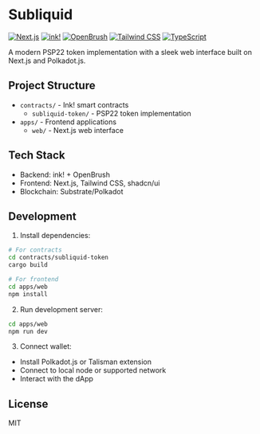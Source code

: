 # Subliquid

[![Next.js](https://img.shields.io/badge/Next.js-13.4-black?style=flat-square&logo=next.js)](https://nextjs.org/)
[![ink!](https://img.shields.io/badge/ink!-4.2.0-blue?style=flat-square)](https://use.ink/)
[![OpenBrush](https://img.shields.io/badge/OpenBrush-4.0.0_beta-orange?style=flat-square)](https://openbrush.io)
[![Tailwind CSS](https://img.shields.io/badge/Tailwind-3.4-38bdf8?style=flat-square&logo=tailwindcss)](https://tailwindcss.com)
[![TypeScript](https://img.shields.io/badge/TypeScript-5.0-blue?style=flat-square&logo=typescript)](https://www.typescriptlang.org)

A modern PSP22 token implementation with a sleek web interface built on Next.js and Polkadot.js.

## Project Structure
- `contracts/` - Ink! smart contracts
  - `subliquid-token/` - PSP22 token implementation
- `apps/` - Frontend applications
  - `web/` - Next.js web interface

## Tech Stack
- Backend: ink! + OpenBrush
- Frontend: Next.js, Tailwind CSS, shadcn/ui
- Blockchain: Substrate/Polkadot

## Development
1. Install dependencies:
```bash
# For contracts
cd contracts/subliquid-token
cargo build

# For frontend
cd apps/web
npm install
```

2. Run development server:
```bash
cd apps/web
npm run dev
```

3. Connect wallet:
- Install Polkadot.js or Talisman extension
- Connect to local node or supported network
- Interact with the dApp

## License
MIT
